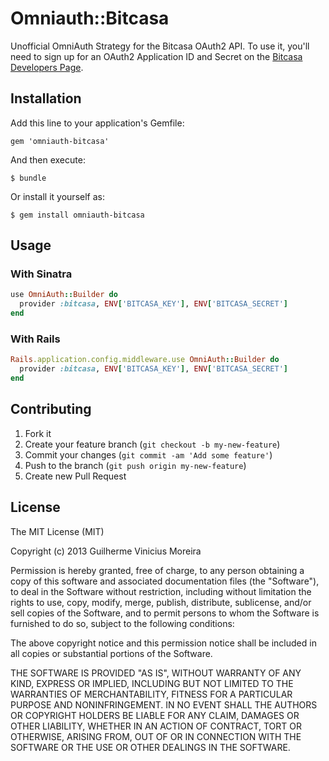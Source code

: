 # Omniauth::Bitcasa

Unofficial OmniAuth Strategy for the Bitcasa OAuth2 API. To
use it, you'll need to sign up for an OAuth2 Application ID and Secret
on the [Bitcasa Developers Page](https://developers.bitcasa.com).

## Installation

Add this line to your application's Gemfile:

    gem 'omniauth-bitcasa'

And then execute:

    $ bundle

Or install it yourself as:

    $ gem install omniauth-bitcasa

## Usage

### With Sinatra

```ruby
use OmniAuth::Builder do
  provider :bitcasa, ENV['BITCASA_KEY'], ENV['BITCASA_SECRET']
end
```

### With Rails

```ruby
Rails.application.config.middleware.use OmniAuth::Builder do
  provider :bitcasa, ENV['BITCASA_KEY'], ENV['BITCASA_SECRET']
end
```

## Contributing

1. Fork it
2. Create your feature branch (`git checkout -b my-new-feature`)
3. Commit your changes (`git commit -am 'Add some feature'`)
4. Push to the branch (`git push origin my-new-feature`)
5. Create new Pull Request

## License

The MIT License (MIT)

Copyright (c) 2013 Guilherme Vinicius Moreira

Permission is hereby granted, free of charge, to any person obtaining a copy
of this software and associated documentation files (the "Software"), to deal
in the Software without restriction, including without limitation the rights
to use, copy, modify, merge, publish, distribute, sublicense, and/or sell
copies of the Software, and to permit persons to whom the Software is
furnished to do so, subject to the following conditions:

The above copyright notice and this permission notice shall be included in all
copies or substantial portions of the Software.

THE SOFTWARE IS PROVIDED "AS IS", WITHOUT WARRANTY OF ANY KIND, EXPRESS OR
IMPLIED, INCLUDING BUT NOT LIMITED TO THE WARRANTIES OF MERCHANTABILITY,
FITNESS FOR A PARTICULAR PURPOSE AND NONINFRINGEMENT. IN NO EVENT SHALL THE
AUTHORS OR COPYRIGHT HOLDERS BE LIABLE FOR ANY CLAIM, DAMAGES OR OTHER
LIABILITY, WHETHER IN AN ACTION OF CONTRACT, TORT OR OTHERWISE, ARISING FROM,
OUT OF OR IN CONNECTION WITH THE SOFTWARE OR THE USE OR OTHER DEALINGS IN THE
SOFTWARE.
